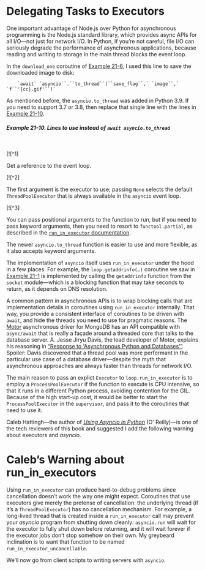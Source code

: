 # Delegating Tasks to Executors

One important advantage of Node.js over Python for asynchronous programming is the Node.js standard library, which provides async APIs for all I/O—not just for network I/O. In Python, if you’re not careful, file I/O can seriously degrade the performance of asynchronous applications, because reading and writing to storage in the main thread blocks the event loop.

In the `download_one` coroutine of [Example 21-6](#flags2_asyncio_top), I used this line to save the downloaded image to disk:

        `await` `asyncio``.``to_thread``(``save_flag``,` `image``,` `f``'{cc}.gif'``)`

As mentioned before, the `asyncio.to_thread` was added in Python 3.9. If you need to support 3.7 or 3.8, then replace that single line with the lines in [Example 21-10](#flags2_asyncio_executor_fragment).

##### Example 21-10. Lines to use instead of `await asyncio.to_thread`

```
        
```

[![^1]

Get a reference to the event loop.

[![^2]

The first argument is the executor to use; passing `None` selects the default `ThreadPoolExecutor` that is always available in the `asyncio` event loop.

[![^3]

You can pass positional arguments to the function to run, but if you need to pass keyword arguments, then you need to resort to `functool.partial`, as described in the [`run_in_executor` documentation](https://fpy.li/21-22).

The newer `asyncio.to_thread` function is easier to use and more flexible, as it also accepts keyword arguments.

The implementation of `asyncio` itself uses `run_in_executor` under the hood in a few places. For example, the `loop.getaddrinfo(…)` coroutine we saw in [Example 21-1](#blogdom_ex) is implemented by calling the `getaddrinfo` function from the `socket` module—which is a blocking function that may take seconds to return, as it depends on DNS resolution.

A common pattern in asynchronous APIs is to wrap blocking calls that are implementation details in coroutines using `run_in_executor` internally. That way, you provide a consistent interface of coroutines to be driven with `await`, and hide the threads you need to use for pragmatic reasons. The [Motor](https://fpy.li/21-23) asynchronous driver for MongoDB has an API compatible with `async/await` that is really a façade around a threaded core that talks to the database server. A. Jesse Jiryu Davis, the lead developer of Motor, explains his reasoning in [“Response to ‘Asynchronous Python and Databases’”](https://fpy.li/21-24). Spoiler: Davis discovered that a thread pool was more performant in the particular use case of a database driver—despite the myth that asynchronous approaches are always faster than threads for network I/O.

The main reason to pass an explict `Executor` to `loop.run_in_executor` is to employ a `ProcessPoolExecutor` if the function to execute is CPU intensive, so that it runs in a different Python process, avoiding contention for the GIL. Because of the high start-up cost, it would be better to start the `ProcessPoolExecutor` in the `supervisor`, and pass it to the coroutines that need to use it.

Caleb Hattingh—the author of [_Using Asyncio in Python_](https://fpy.li/hattingh) (O’ Reilly)—is one of the tech reviewers of this book and suggested I add the following warning about executors and _asyncio_.

# Caleb’s Warning about run_in_executors

Using `run_in_executor` can produce hard-to-debug problems since cancellation doesn’t work the way one might expect. Coroutines that use executors give merely the pretense of cancellation: the underlying thread (if it’s a `ThreadPoolExecutor`) has no cancellation mechanism. For example, a long-lived thread that is created inside a `run_in_executor` call may prevent your _asyncio_ program from shutting down cleanly: `asyncio.run` will wait for the executor to fully shut down before returning, and it will wait forever if the executor jobs don’t stop somehow on their own. My greybeard inclination is to want that function to be named `run_in_executor_uncancellable`.

We’ll now go from client scripts to writing servers with `asyncio`.